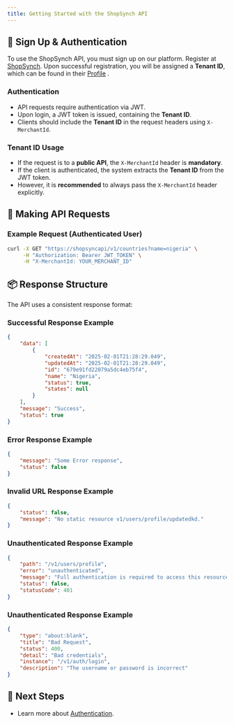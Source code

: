```yaml
---
title: Getting Started with the ShopSynch API
---
```



## 📝 Sign Up & Authentication
To use the ShopSynch API, you must sign up on our platform. Register at [ShopSynch](https://shopsynch.com/signup). Upon successful registration, you will be assigned a **Tenant ID**, which can be found in their [Profile](https://shopsynch.com/merchant/profile) .

### **Authentication**
- API requests require authentication via JWT.
- Upon login, a JWT token is issued, containing the **Tenant ID**.
- Clients should include the **Tenant ID** in the request headers using `X-MerchantId`.

### **Tenant ID Usage**
- If the request is to a **public API**, the `X-MerchantId` header is **mandatory**.
- If the client is authenticated, the system extracts the **Tenant ID** from the JWT token.
- However, it is **recommended** to always pass the `X-MerchantId` header explicitly.

## 🔑 Making API Requests
### **Example Request (Authenticated User)**
```bash
curl -X GET "https://shopsyncapi/v1/countries?name=nigeria" \
     -H "Authorization: Bearer JWT_TOKEN" \
     -H "X-MerchantId: YOUR_MERCHANT_ID"
```

## 📦 Response Structure
The API uses a consistent response format:

### **Successful Response Example**
```json
{
    "data": [
        {
            "createdAt": "2025-02-01T21:28:29.049",
            "updatedAt": "2025-02-01T21:28:29.049",
            "id": "679e91fd22079a5dc4eb75f4",
            "name": "Nigeria",
            "status": true,
            "states": null
        }
    ],
    "message": "Success",
    "status": true
}
```

### **Error Response Example**
```json
{
    "message": "Some Error response",
    "status": false
}
```


### **Invalid URL Response Example**
```json
{
    "status": false,
    "message": "No static resource v1/users/profile/updatedkd."
}
```


### **Unauthenticated Response Example**
```json
{
    "path": "/v1/users/profile",
    "error": "unauthenticated",
    "message": "Full authentication is required to access this resource",
    "status": false,
    "statusCode": 401
}
```
### **Unauthenticated Response Example**
```json
{
    "type": "about:blank",
    "title": "Bad Request",
    "status": 400,
    "detail": "Bad credentials",
    "instance": "/v1/auth/login",
    "description": "The username or password is incorrect"
}
```

## 🚀 Next Steps
- Learn more about [Authentication](authentication.md).
<!-- - Explore available [API Endpoints](api-endpoints/index.md). -->
